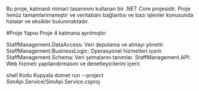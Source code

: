 Bu proje, katmanlı mimari tasarımını kullanan bir .NET Core projesidir. Proje henüz tamamlanmamıştır ve veritabanı bağlantısı ve bazı işlevler konusunda hatalar ve eksikler bulunmaktadır.

#Proje Yapısı
Proje 4 katmana ayrılmıştır:

StaffManagement.DataAccess: Veri depolama ve almayı yönetir.
StaffManagement.BusinessLogic: Operasyonel hizmetleri içerir.
StaffManagement.Schema: Veri şemalarını tanımlar.
StaffManagement.API: Web hizmeti yapılandırmasını ve denetleyicilerini içerir.

shell
Kodu Kopyala
dotnet run --project SimApi.Service/SimApi.Service.csproj